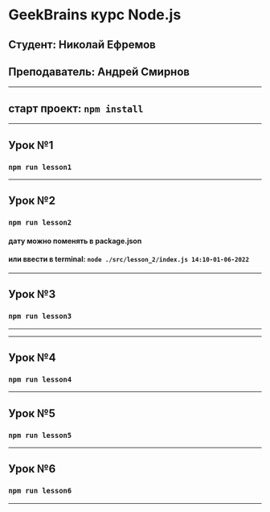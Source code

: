 # GeekBrains курс Node.js
## Студент: Николай Ефремов
## Преподаватель: Андрей Смирнов
___
## старт проект: ```npm install```
___
## Урок №1
### ```npm run lesson1```
___
## Урок №2
### ```npm run lesson2```
#### дату можно поменять в package.json
#### или ввести в terminal: ```node ./src/lesson_2/index.js 14:10-01-06-2022```
___
## Урок №3
### ```npm run lesson3```
___
___
## Урок №4
### ```npm run lesson4```
___
## Урок №5
### ```npm run lesson5```
___
## Урок №6
### ```npm run lesson6```
___